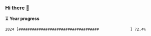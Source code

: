 ### Hi there :wave:

:hourglass_flowing_sand: **Year progress**

```txt
2024 [####################################              ] 72.4%
```
